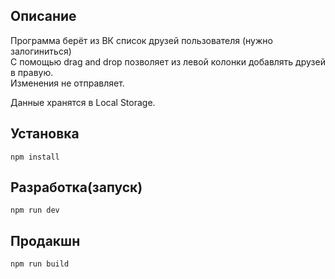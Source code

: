 ## Описание 
Программа берёт из ВК список друзей пользователя (нужно залогиниться)  
С помощью drag and drop позволяет из левой колонки добавлять друзей в правую.  
Изменения не отправляет.  
<p>Данные хранятся в Local Storage.</p>  

## Установка 
`npm install`

## Разработка(запуск) 
`npm run dev`

## Продакшн 
`npm run build`
